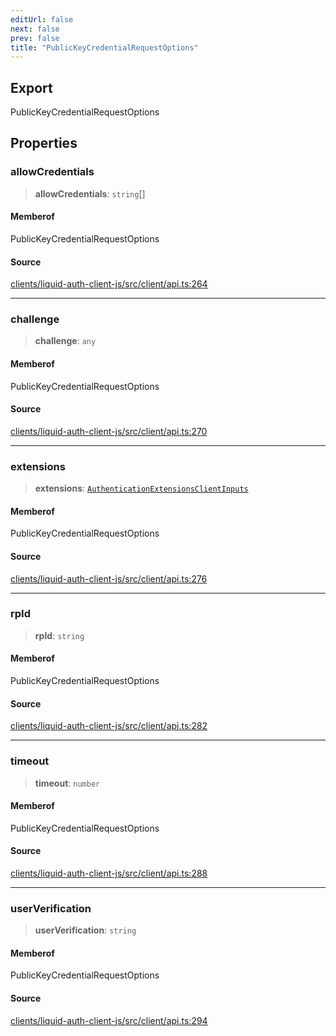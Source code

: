 ```yaml
---
editUrl: false
next: false
prev: false
title: "PublicKeyCredentialRequestOptions"
---
```


## Export

PublicKeyCredentialRequestOptions

## Properties

### allowCredentials

> **allowCredentials**: `string`[]

#### Memberof

PublicKeyCredentialRequestOptions

#### Source

[clients/liquid-auth-client-js/src/client/api.ts:264](https://github.com/algorandfoundation/liquid-auth/blob/8878aa0007608386baa019f80c46f90dd8baec70/clients/liquid-auth-client-js/src/client/api.ts#L264)

***

### challenge

> **challenge**: `any`

#### Memberof

PublicKeyCredentialRequestOptions

#### Source

[clients/liquid-auth-client-js/src/client/api.ts:270](https://github.com/algorandfoundation/liquid-auth/blob/8878aa0007608386baa019f80c46f90dd8baec70/clients/liquid-auth-client-js/src/client/api.ts#L270)

***

### extensions

> **extensions**: [`AuthenticationExtensionsClientInputs`](/reference/typescript/auth/client/interfaces/authenticationextensionsclientinputs/)

#### Memberof

PublicKeyCredentialRequestOptions

#### Source

[clients/liquid-auth-client-js/src/client/api.ts:276](https://github.com/algorandfoundation/liquid-auth/blob/8878aa0007608386baa019f80c46f90dd8baec70/clients/liquid-auth-client-js/src/client/api.ts#L276)

***

### rpId

> **rpId**: `string`

#### Memberof

PublicKeyCredentialRequestOptions

#### Source

[clients/liquid-auth-client-js/src/client/api.ts:282](https://github.com/algorandfoundation/liquid-auth/blob/8878aa0007608386baa019f80c46f90dd8baec70/clients/liquid-auth-client-js/src/client/api.ts#L282)

***

### timeout

> **timeout**: `number`

#### Memberof

PublicKeyCredentialRequestOptions

#### Source

[clients/liquid-auth-client-js/src/client/api.ts:288](https://github.com/algorandfoundation/liquid-auth/blob/8878aa0007608386baa019f80c46f90dd8baec70/clients/liquid-auth-client-js/src/client/api.ts#L288)

***

### userVerification

> **userVerification**: `string`

#### Memberof

PublicKeyCredentialRequestOptions

#### Source

[clients/liquid-auth-client-js/src/client/api.ts:294](https://github.com/algorandfoundation/liquid-auth/blob/8878aa0007608386baa019f80c46f90dd8baec70/clients/liquid-auth-client-js/src/client/api.ts#L294)
